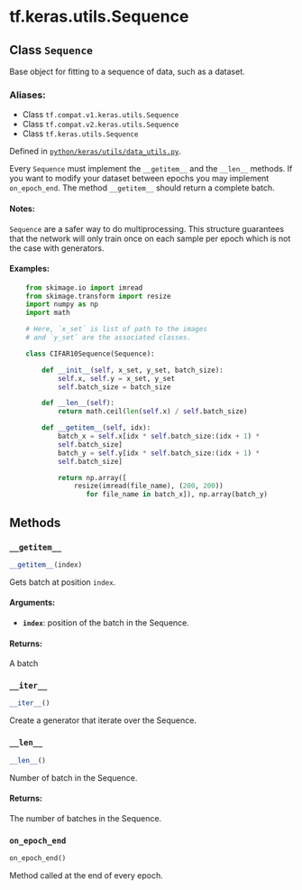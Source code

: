 <div itemscope itemtype="http://developers.google.com/ReferenceObject">
<meta itemprop="name" content="tf.keras.utils.Sequence" />
<meta itemprop="path" content="Stable" />
<meta itemprop="property" content="__getitem__"/>
<meta itemprop="property" content="__iter__"/>
<meta itemprop="property" content="__len__"/>
<meta itemprop="property" content="on_epoch_end"/>
</div>

# tf.keras.utils.Sequence

## Class `Sequence`

Base object for fitting to a sequence of data, such as a dataset.



### Aliases:

* Class `tf.compat.v1.keras.utils.Sequence`
* Class `tf.compat.v2.keras.utils.Sequence`
* Class `tf.keras.utils.Sequence`



Defined in [`python/keras/utils/data_utils.py`](/code/stable/tensorflow/python/keras/utils/data_utils.py).

<!-- Placeholder for "Used in" -->

Every `Sequence` must implement the `__getitem__` and the `__len__` methods.
If you want to modify your dataset between epochs you may implement
`on_epoch_end`.
The method `__getitem__` should return a complete batch.

#### Notes:



`Sequence` are a safer way to do multiprocessing. This structure guarantees
that the network will only train once
 on each sample per epoch which is not the case with generators.

#### Examples:



```python
    from skimage.io import imread
    from skimage.transform import resize
    import numpy as np
    import math

    # Here, `x_set` is list of path to the images
    # and `y_set` are the associated classes.

    class CIFAR10Sequence(Sequence):

        def __init__(self, x_set, y_set, batch_size):
            self.x, self.y = x_set, y_set
            self.batch_size = batch_size

        def __len__(self):
            return math.ceil(len(self.x) / self.batch_size)

        def __getitem__(self, idx):
            batch_x = self.x[idx * self.batch_size:(idx + 1) *
            self.batch_size]
            batch_y = self.y[idx * self.batch_size:(idx + 1) *
            self.batch_size]

            return np.array([
                resize(imread(file_name), (200, 200))
                   for file_name in batch_x]), np.array(batch_y)
```

## Methods

<h3 id="__getitem__"><code>__getitem__</code></h3>

``` python
__getitem__(index)
```

Gets batch at position `index`.


#### Arguments:


* <b>`index`</b>: position of the batch in the Sequence.


#### Returns:

A batch


<h3 id="__iter__"><code>__iter__</code></h3>

``` python
__iter__()
```

Create a generator that iterate over the Sequence.


<h3 id="__len__"><code>__len__</code></h3>

``` python
__len__()
```

Number of batch in the Sequence.


#### Returns:

The number of batches in the Sequence.


<h3 id="on_epoch_end"><code>on_epoch_end</code></h3>

``` python
on_epoch_end()
```

Method called at the end of every epoch.
    



